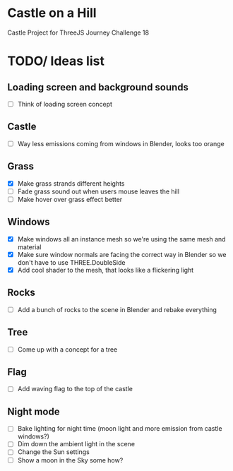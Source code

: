 # Castle on a Hill

Castle Project for ThreeJS Journey Challenge 18

# TODO/ Ideas list

## Loading screen and background sounds

- [ ] Think of loading screen concept

## Castle

- [ ] Way less emissions coming from windows in Blender, looks too orange

## Grass

- [x] Make grass strands different heights
- [ ] Fade grass sound out when users mouse leaves the hill
- [ ] Make hover over grass effect better

## Windows

- [x] Make windows all an instance mesh so we're using the same mesh and material
- [x] Make sure window normals are facing the correct way in Blender so we don't have to use THREE.DoubleSide
- [x] Add cool shader to the mesh, that looks like a flickering light

## Rocks

- [ ] Add a bunch of rocks to the scene in Blender and rebake everything

## Tree

- [ ] Come up with a concept for a tree

## Flag

- [ ] Add waving flag to the top of the castle

## Night mode

- [ ] Bake lighting for night time (moon light and more emission from castle windows?)
- [ ] Dim down the ambient light in the scene
- [ ] Change the Sun settings
- [ ] Show a moon in the Sky some how?
